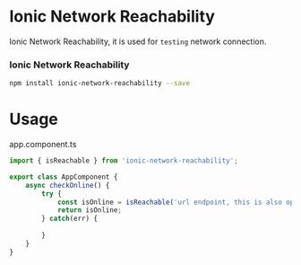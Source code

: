 # Ionic Network Reachability

Ionic Network Reachability, it is used for `testing` network connection.

### Ionic Network Reachability

```bash
npm install ionic-network-reachability --save
```

# Usage

app.component.ts

```ts
import { isReachable } from 'ionic-network-reachability';

export class AppComponent {
    async checkOnline() {
        try {
            const isOnline = isReachable('url endpoint, this is also optional');
            return isOnline;
        } catch(err) {
            
        }
    }
}
```
